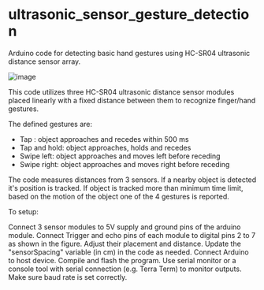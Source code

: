 # ultrasonic_sensor_gesture_detection
Arduino code for detecting basic hand gestures using HC-SR04 ultrasonic distance sensor array. 

![image](https://github.com/user-attachments/assets/857f8a34-5d09-4f38-84e8-94c185794c7c)

This code utilizes three HC-SR04 ultrasonic distance sensor modules placed linearly with a fixed distance between them to recognize finger/hand gestures. 

The defined gestures are:

- Tap : object approaches and recedes within 500 ms
- Tap and hold: object approaches, holds and recedes
- Swipe left: object approaches and moves left before receding
- Swipe right: object approaches and moves right before receding

The code measures distances from 3 sensors. If a nearby object is detected it's position is tracked. If object is tracked more than minimum time limit, based on the motion of the object one of the 4 gestures is reported.

To setup:

Connect 3 sensor modules to 5V supply and ground pins of the arduino module. 
Connect Trigger and echo pins of each module to digital pins 2 to 7 as shown in the figure.
Adjust their placement and distance. Update the "sensorSpacing" variable (in cm) in the code as needed. 
Connect Arduino to host device. Compile and flash the program.
Use serial monitor or a console tool with serial connection (e.g. Terra Term) to monitor outputs. Make sure baud rate is set correctly. 
